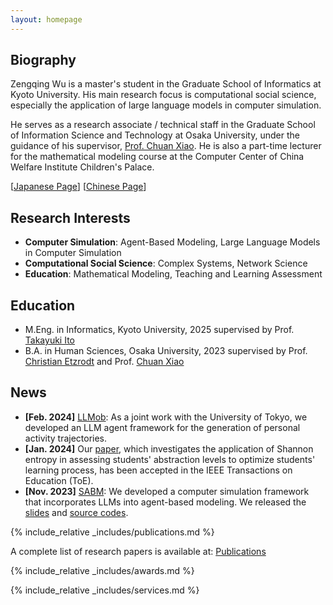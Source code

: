 ```yaml
---
layout: homepage
---
```


## Biography

Zengqing Wu is a master's student in the Graduate School of Informatics at Kyoto University. His main research focus is computational social science, especially the application of large language models in computer simulation.

He serves as a research associate / technical staff in the Graduate School of Information Science and Technology at Osaka University, under the guidance of his supervisor, [Prof. Chuan Xiao](https://sites.google.com/site/chuanxiao1983/home). He is also a part-time lecturer for the mathematical modeling course at the Computer Center of China Welfare Institute Children's Palace.

[[Japanese Page](./jp.md)] [[Chinese Page](./cn.md)]

## Research Interests

- **Computer Simulation**: Agent-Based Modeling, Large Language Models in Computer Simulation
- **Computational Social Science**: Complex Systems, Network Science
- **Education**: Mathematical Modeling, Teaching and Learning Assessment

## Education
- M.Eng. in Informatics, Kyoto University, 2025 supervised by Prof. [Takayuki Ito](https://researchmap.jp/takayuki.ito)
- B.A. in Human Sciences, Osaka University, 2023 supervised by Prof. [Christian Etzrodt](https://researchmap.jp/7000013493?lang=en) and Prof. [Chuan Xiao](https://sites.google.com/site/chuanxiao1983/home)

## News

- **[Feb. 2024]** [LLMob](https://arxiv.org/abs/2402.14744): As a joint work with the University of Tokyo, we developed an LLM agent framework for the generation of personal activity trajectories. 
- **[Jan. 2024]** Our [paper](https://drive.google.com/file/d/1OHINx0XsqTKS-rHOJCTqdY8Cz664Beez/view), which investigates the application of Shannon entropy in assessing students' abstraction levels to optimize students' learning process, has been accepted in the IEEE Transactions on Education (ToE).
- **[Nov. 2023]** [SABM](https://arxiv.org/abs/2311.06330): We developed a computer simulation framework that incorporates LLMs into agent-based modeling. We released the [slides](https://docs.google.com/presentation/d/1GqLjlsjfaN-sbNvLENkAnx8OMlSgeUcz/edit?usp=sharing&ouid=110669723869294635935&rtpof=true&sd=true) and [source codes](https://github.com/Roihn/SABM).

{% include_relative _includes/publications.md %}

A complete list of research papers is available at: [Publications](./assets/files/Publication_List_Zengqing_Wu.pdf)

{% include_relative _includes/awards.md %}

{% include_relative _includes/services.md %}
